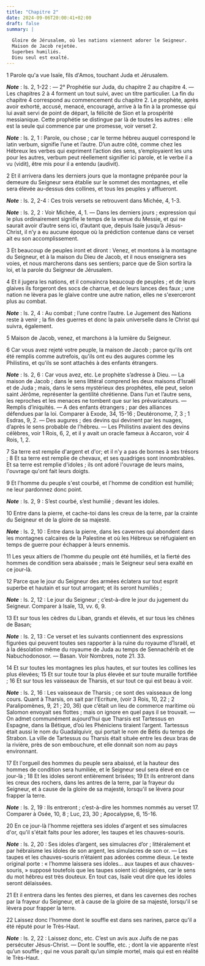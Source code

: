```yaml
---
title: "Chapitre 2"
date: 2024-09-06T20:00:41+02:00
draft: false
summary: |
  
  Gloire de Jérusalem, où les nations viennent adorer le Seigneur.
  Maison de Jacob rejetée.
  Superbes humiliés.
  Dieu seul est exalté.
---
```



1 Parole qu'a vue Isaïe, fils d'Amos, touchant Juda et Jérusalem.

***Note*** :  Is. 2, 1-22 : ― 2° Prophétie sur Juda, du chapitre 2 au chapitre 4. ― Les chapitres 2 à 4 forment un tout suivi, avec un titre particulier. La fin du chapitre 4 correspond au commencement du chapitre 2. Le prophète, après avoir exhorté, accusé, menacé, encouragé, arrive à la fin à la promesse qui lui avait servi de point de départ, la félicité de Sion et la prospérité messianique. Cette prophétie se distingue par là de toutes les autres : elle est la seule qui commence par une promesse, voir verset 2.

***Note*** :  Is. 2, 1 : Parole, ou chose ; car le terme hébreu auquel correspond le latin verbum, signifie l’une et l’autre. D’un autre côté, comme chez les Hébreux les verbes qui expriment l’action des sens, s’employaient les uns pour les autres, verbum peut réellement signifier ici parole, et le verbe il a vu (vidit), être mis pour il a entendu (audivit).


2 Et il arrivera dans les derniers jours que la montagne préparée pour la demeure du Seigneur sera établie sur le sommet des montagnes, et elle sera élevée au-dessus des collines, et tous les peuples y afflueront.

***Note*** :  Is. 2, 2-4 : Ces trois versets se retrouvent dans Michée, 4, 1-3.

***Note*** :  Is. 2, 2 : Voir Michée, 4, 1. ― Dans les derniers jours ; expression qui le plus ordinairement signifie le temps de la venue du Messie, et qui ne saurait avoir d’autre sens ici, d’autant que, depuis Isaïe jusqu’à Jésus-Christ, il n’y a eu aucune époque où la prédiction contenue dans ce verset ait eu son accomplissement.


3 Et beaucoup de peuples iront et diront : Venez, et montons à la montagne du Seigneur, et à la maison du Dieu de Jacob, et il nous enseignera ses voies, et nous marcherons dans ses sentiers; parce que de Sion sortira la loi, et la parole du Seigneur de Jérusalem.


4 Et il jugera les nations, et il convaincra beaucoup de peuples ; et de leurs glaives ils forgeront des socs de charrue, et de leurs lances des faux ; une nation ne lèvera pas le glaive contre une autre nation, elles ne s'exerceront plus au combat.

***Note*** :  Is. 2, 4 : Au combat ; l’une contre l’autre. Le Jugement des Nations reste à venir ; la fin des guerres et donc la paix universelle dans le Christ qui suivra, également.


5 Maison de Jacob, venez, et marchons à la lumière du Seigneur.


6 Car vous avez rejeté votre peuple, la maison de Jacob ; parce qu'ils ont été remplis comme autrefois, qu'ils ont eu des augures comme les Philistins, et qu'ils se sont attachés à des enfants étrangers.

***Note*** :  Is. 2, 6 : Car vous avez, etc. Le prophète s’adresse à Dieu. ― La maison de Jacob ; dans le sens littéral comprend les deux maisons d’Israël et de Juda ; mais, dans le sens mystérieux des prophètes, elle peut, selon saint Jérôme, représenter la gentilité chrétienne. Dans l’un et l’autre sens, les reproches et les menaces ne tombent que sur les prévaricateurs. ― Remplis d’iniquités. ― A des enfants étrangers ; par des alliances défendues par la loi. Comparer à Exode, 34, 15-16 ; Deutéronome, 7, 3 ; 1 Esdras, 9, 2. ― Des augures ; des devins qui devinent par les nuages, d’après le sens probable de l’hébreu. ― Les Philistins avaient des devins célèbres, voir 1 Rois, 6, 2, et il y avait un oracle fameux à Accaron, voir 4 Rois, 1, 2.

7 Sa terre est remplie d'argent et d'or; et il n'y a pas de bornes à ses trésors ; 8 Et sa terre est remplie de chevaux, et ses quadriges sont innombrables. Et sa terre est remplie d'idoles ; ils ont adoré l'ouvrage de leurs mains, l'ouvrage qu'ont fait leurs doigts.


9 Et l'homme du peuple s'est courbé, et l'homme de condition est humilié; ne leur pardonnez donc point.

***Note*** :  Is. 2, 9 : S’est courbé, s’est humilié ; devant les idoles.

10 Entre dans la pierre, et cache-toi dans les creux de la terre, par la crainte du Seigneur et de la gloire de sa majesté.

***Note*** :  Is. 2, 10 : Entre dans la pierre, dans les cavernes qui abondent dans les montagnes calcaires de la Palestine et où les Hébreux se réfugiaient en temps de guerre pour échapper à leurs ennemis.

11 Les yeux altiers de l'homme du peuple ont été humiliés, et la fierté des hommes de condition sera abaissée ; mais le Seigneur seul sera exalté en ce jour-là.


12 Parce que le jour du Seigneur des armées éclatera sur tout esprit superbe et hautain et sur tout arrogant; et ils seront humiliés ;

***Note*** :  Is. 2, 12 : Le jour du Seigneur ; c’est-à-dire le jour du jugement du Seigneur. Comparer à Isaïe, 13, vv. 6, 9.

13 Et sur tous les cèdres du Liban, grands et élevés, et sur tous les chênes de Basan;

***Note*** :  Is. 2, 13 : Ce verset et les suivants contiennent des expressions figurées qui peuvent toutes ses rapporter à la ruine du royaume d’Israël, et à la désolation même du royaume de Juda au temps de Sennachérib et de Nabuchodonosor. ― Basan. Voir Nombres, note 21. 33.

14 Et sur toutes les montagnes les plus hautes, et sur toutes les collines les plus élevées; 15 Et sur toute tour la plus élevée et sur toute muraille fortifiée ; 16 Et sur tous les vaisseaux de Tharsis, et sur tout ce qui est beau à voir.

***Note*** :  Is. 2, 16 : Les vaisseaux de Tharsis ; ce sont des vaisseaux de long cours. Quant à Tharsis, on sait par l’Ecriture, (voir 3 Rois, 10, 22 ; 2 Paralipomènes, 9, 21 ; 20, 36) que c’était un lieu de commerce maritime où Salomon envoyait ses flottes ; mais on ignore en quel pays il se trouvait. ― On admet communément aujourd’hui que Tharsis est Tartessus en Espagne, dans la Bétique, d’où les Phéniciens tiraient l’argent. Tartessus était aussi le nom du Guadalquivir, qui portait le nom de Bétis du temps de Strabon. La ville de Tartessus ou Tharsis était située entre les deux bras de la rivière, près de son embouchure, et elle donnait son nom au pays environnant.


17 Et l'orgueil des hommes du peuple sera abaissé, et la hauteur des hommes de condition sera humiliée, et le Seigneur seul sera élevé en ce jour-là ; 18 Et les idoles seront entièrement brisées; 19 Et ils entreront dans les creux des rochers, dans les antres de la terre, par la frayeur du Seigneur, et à cause de la gloire de sa majesté, lorsqu'il se lèvera pour frapper la terre.

***Note*** :  Is. 2, 19 : Ils entreront ; c’est-à-dire les hommes nommés au verset 17. Comparer à Osée, 10, 8 ; Luc, 23, 30 ; Apocalypse, 6, 15-16.


20 En ce jour-là l'homme rejettera ses idoles d'argent et ses simulacres d'or, qu'il s'était faits pour les adorer, les taupes et les chauves-souris.

***Note*** :  Is. 2, 20 : Ses idoles d’argent, ses simulacres d’or ; littéralement et par hébraïsme les idoles de son argent, les simulacres de son or. ― Les taupes et les chauves-souris n’étaient pas adorées comme dieux. Le texte original porte : « l’homme laissera ses idoles… aux taupes et aux chauves-souris, » supposé toutefois que les taupes soient ici désignées, car le sens du mot hébreu est très douteux. En tout cas, Isaïe veut dire que les idoles seront délaissées.

21 Et il entrera dans les fentes des pierres, et dans les cavernes des roches par la frayeur du Seigneur, et à cause de la gloire de sa majesté, lorsqu'il se lèvera pour frapper la terre.


22 Laissez donc l'homme dont le souffle est dans ses narines, parce qu'il a été réputé pour le Très-Haut.

***Note*** :  Is. 2, 22 : Laissez donc, etc. C’est un avis aux Juifs de ne pas persécuter Jésus-Christ. ― Dont le souffle, etc. ; dont la vie apparente n’est qu’un souffle ; qui ne vous paraît qu’un simple mortel, mais qui est en réalité le Très-Haut.

